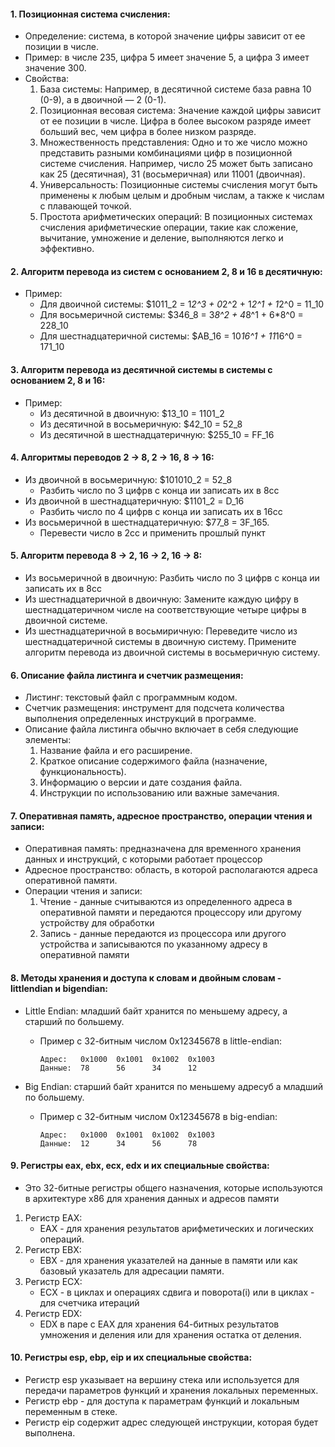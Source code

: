 #### 1. Позиционная система счисления:
   - Определение: система, в которой значение цифры зависит от ее позиции в числе.
   - Пример: в числе 235, цифра 5 имеет значение 5, а цифра 3 имеет значение 300.
   - Свойства:
       1. База системы: Например, в десятичной системе база равна 10 (0-9), а в двоичной — 2 (0-1).
       2. Позиционная весовая система: Значение каждой цифры зависит от ее позиции в числе. Цифра в более высоком разряде имеет больший вес, чем цифра в более низком разряде.
       3. Множественность представления: Одно и то же число можно представить разными комбинациями цифр в позиционной системе счисления. Например, число 25 может быть записано как 25 (десятичная), 31 (восьмеричная) или 11001 (двоичная).
       4. Универсальность: Позиционные системы счисления могут быть применены к любым целым и дробным числам, а также к числам с плавающей точкой.
       5. Простота арифметических операций: В позиционных системах счисления арифметические операции, такие как сложение, вычитание, умножение и деление, выполняются легко и эффективно.

#### 2. Алгоритм перевода из систем с основанием 2, 8 и 16 в десятичную:
   - Пример: 
     - Для двоичной системы: $1011_2 = 1*2^3 + 0*2^2 + 1*2^1 + 1*2^0 = 11_10
     - Для восьмеричной системы: $346_8 = 3*8^2 + 4*8^1 + 6*8^0 = 228_10
     - Для шестнадцатеричной системы: $AB_16 = 10*16^1 + 11*16^0 = 171_10

#### 3. Алгоритм перевода из десятичной системы в системы с основанием 2, 8 и 16:
   - Пример:
     - Из десятичной в двоичную: $13_10 = 1101_2
     - Из десятичной в восьмеричную: $42_10 = 52_8
     - Из десятичной в шестнадцатеричную: $255_10 = FF_16

#### 4. Алгоритмы переводов 2 -> 8, 2 -> 16, 8 -> 16:

   - Из двоичной в восьмеричную: $101010_2 = 52_8
      - Разбить число по 3 цифрв с конца ии записать их в 8сс
   - Из двоичной в шестнадцатеричную: $1101_2 = D_16
      - Разбить число по 4 цифрв с конца ии записать их в 16сс 
   - Из восьмеричной в шестнадцатеричную: $77_8 = 3F_165.
      - Перевести число в 2сс и применить прошлый пункт

#### 5. Алгоритм перевода 8 -> 2, 16 -> 2, 16 -> 8:
   - Из восьмеричной в двоичную: Разбить число по 3 цифрв с конца ии записать их в 8сс
   - Из шестнадцатеричной в двоичную: Замените каждую цифру в шестнадцатеричном числе на соответствующие четыре цифры в двоичной системе.
   - Из шестнадцатеричной в восьмиричную: Переведите число из шестнадцатеричной системы в двоичную систему. Примените алгоритм перевода из двоичной системы в восьмеричную систему.

#### 6. Описание файла листинга и счетчик размещения:
   - Листинг: текстовый файл с программным кодом.
   - Счетчик размещения: инструмент для подсчета количества выполнения определенных инструкций в программе.
   - Описание файла листинга обычно включает в себя следующие элементы:
      1. Название файла и его расширение.
      2. Краткое описание содержимого файла (назначение, функциональность).
      3. Информацию о версии и дате создания файла.
      4. Инструкции по использованию или важные замечания.

#### 7. Оперативная память, адресное пространство, операции чтения и записи:
   - Оперативная память: предназначена для временного хранения данных и инструкций, с которыми работает процессор
   - Адресное пространство: область, в которой располагаются адреса оперативной памяти.
   - Операции чтения и записи:
     1. Чтение - данные считываются из определенного адреса в оперативной памяти и передаются процессору или другому устройству для обработки
     2. Запись - данные передаются из процессора или другого устройства и записываются по указанному адресу в оперативной памяти

#### 8. Методы хранения и доступа к словам и двойным словам - littlendian и bigendian:
   - Little Endian: младший байт хранится по меньшему адресу, а старший по большему.
     - Пример с 32-битным числом 0x12345678 в little-endian:

           Адрес:   0x1000  0x1001  0x1002  0x1003
           Данные:  78      56      34      12
     
   - Big Endian: старший байт хранится по меньшему адресуб а младший по большему.
     - Пример с 32-битным числом 0x12345678 в big-endian:
     
           Адрес:   0x1000  0x1001  0x1002  0x1003
           Данные:  12      34      56      78
     
#### 9. Регистры eax, ebx, ecx, edx и их специальные свойства:
   - Это 32-битные регистры общего назначения, которые используются в архитектуре x86 для хранения данных и адресов памяти
   1. Регистр EAX:
      - EAX - для хранения результатов арифметических и логических операций.
   2. Регистр EBX:
      - EBX - для хранения указателей на данные в памяти или как базовый указатель для адресации памяти.
   3. Регистр ECX:
      - ECX - в циклах и операциях сдвига и поворота(i) или в циклах - для счетчика итераций
   4. Регистр EDX:
      - EDX в паре с EAX для хранения 64-битных результатов умножения и деления или для хранения остатка от деления.

#### 10. Регистры esp, ebp, eip и их специальные свойства:
   - Регистр esp указывает на вершину стека или используется для передачи параметров функций и хранения локальных переменных.
   - Регистр ebp - для доступа к параметрам функций и локальным переменным в стеке.
   - Регистр eip содержит адрес следующей инструкции, которая будет выполнена.
